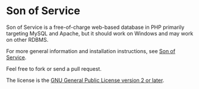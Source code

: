 # Son of Service

Son of Service is a free-of-charge web-based database in PHP primarily targeting MySQL and Apache, but it should work on Windows and may work on other RDBMS.

For more general information and installation instructions, see [Son of Service](http://sos.sourceforge.net/).

Feel free to fork or send a pull request.

The license is the [GNU General Public License version 2 or later](COPYING).
